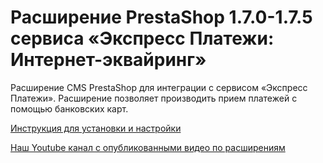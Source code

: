 ﻿# Расширение PrestaShop 1.7.0-1.7.5 сервиса «Экспресс Платежи: Интернет-эквайринг»
 Расширение CMS PrestaShop для интеграции с сервисом «Экспресс Платежи». Расширение позволяет производить прием платежей с помощью банковских карт.
 
 <a href="https://express-pay.by/extensions/prestashop-1-7-0-1-7-5/acquiring">Инструкция для установки и настройки</a>
 
 <a href="https://www.youtube.com/c/express-pay-by">Наш Youtube канал с опубликованными видео по расширениям</a>
